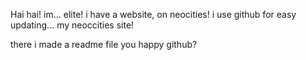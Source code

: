 Hai hai! im... elite! i have a website, on neocities! i use github for easy updating... my neoccities site!

there i made a readme file you happy github?
